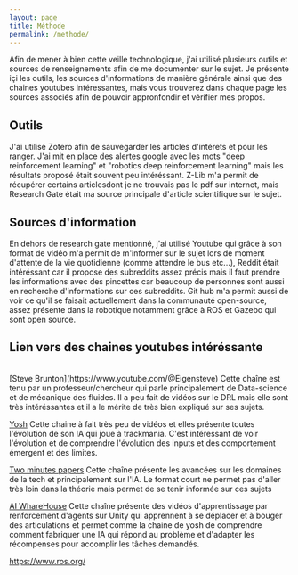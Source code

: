 ```yaml
---
layout: page
title: Méthode
permalink: /methode/
---
```

<link rel="stylesheet" href="https://picorba.github.io/Rapport-veille-technologique/assets/css/theme_dark.css">


<div class="texte">
Afin de mener à bien cette veille technologique,  j'ai utilisé plusieurs outils et sources de renseignements afin de me documenter sur le sujet. Je présente içi les outils, les sources d'informations de manière générale ainsi que des chaines youtubes intéressantes, mais vous trouverez dans chaque page les sources associés afin de pouvoir appronfondir et vérifier mes propos. <br>

</div>

## Outils 
J'ai utilisé Zotero afin de sauvegarder les articles d'intérets et pour les ranger. J'ai mit en place des alertes google avec les mots "deep reinforcement learning" et "robotics deep reinforcement learning" mais les résultats proposé était souvent peu intéréssant. Z-Lib m'a permit de récupérer certains articlesdont je ne trouvais pas le pdf sur internet, mais Research Gate était ma source principale d'article scientifique sur le sujet. 

## Sources d'information
En dehors de research gate mentionné, j'ai utilisé Youtube qui grâce à son format de vidéo m'a permit de m'informer sur le sujet lors de moment d'attente de la vie quotidienne (comme attendre le bus etc...), Reddit était intéréssant car il propose des subreddits assez précis mais il faut prendre les informations avec des pincettes car beaucoup de personnes sont aussi en recherche d'informations sur ces subreddits. Git hub m'a permit aussi de voir ce qu'il se faisait actuellement dans la communauté open-source, assez présente dans la robotique notamment grâce à ROS et Gazebo qui sont open source.

## Lien vers des chaines youtubes intéréssante 
<br>
[Steve Brunton](https://www.youtube.com/@Eigensteve) Cette chaîne est tenu par un professeur/chercheur qui parle principalement de Data-science et de mécanique des fluides. Il a peu fait de vidéos sur le DRL mais elle sont très intéréssantes et il a le mérite de très bien expliqué sur ses sujets.<br>

[Yosh](https://www.youtube.com/@yoshtm) Cette chaine à fait très peu de vidéos et elles présente toutes l'évolution de son IA qui joue à trackmania. C'est intéressant de voir l'évolution et de comprendre l'évolution des inputs et des comportement émergent et des limites. <br>

[Two minutes papers](https://www.youtube.com/@TwoMinutePapers) Cette chaîne présente les avancées sur les domaines de la tech et principalement sur l'IA. Le format court ne permet pas d'aller très loin dans la théorie mais permet de se tenir informée sur ces sujets<br>

[AI WhareHouse](https://www.youtube.com/@aiwarehouse) Cette chaîne présente des vidéos d'apprentissage par renforcement d'agents sur Unity qui apprennent à se déplacer et à bouger des articulations et permet comme la chaine de yosh de comprendre comment fabriquer une IA qui répond au problème et d'adapter les récompenses pour accomplir les tâches demandés.<br>


https://www.ros.org/